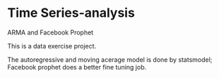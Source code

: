 # Time Series-analysis
ARMA and Facebook Prophet

This is a data exercise project.

The autoregressive and moving acerage model is done by statsmodel; Facebook prophet does a better fine tuning job.
